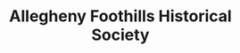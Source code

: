 ---
layout: repo
title: "Allegheny Foothills Historical Society"
id: 14640
permalink: repos/14640/
---
